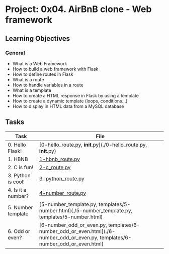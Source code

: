 # Project: 0x04. AirBnB clone - Web framework

<h2>Learning Objectives</h2>

<h3>General</h3>

<ul>
<li>What is a Web Framework</li>
<li>How to build a web framework with Flask</li>
<li>How to define routes in Flask</li>
<li>What is a route</li>
<li>How to handle variables in a route</li>
<li>What is a template</li>
<li>How to create a HTML response in Flask by using a template</li>
<li>How to create a dynamic template (loops, conditions…)</li>
<li>How to display in HTML data from a MySQL database</li>
</ul>

<h2>Tasks</h2>

| Task               | File                                                                                                                           |
| ------------------ | ------------------------------------------------------------------------------------------------------------------------------ |
| 0. Hello Flask!    | [0-hello_route.py, __init__.py](./0-hello_route.py, __init__.py)                                                               |
| 1. HBNB            | [1-hbnb_route.py](./1-hbnb_route.py)                                                                                           |
| 2. C is fun!       | [2-c_route.py](./2-c_route.py)                                                                                                 |
| 3. Python is cool! | [3-python_route.py](./3-python_route.py)                                                                                       |
| 4. Is it a number? | [4-number_route.py](./4-number_route.py)                                                                                       |
| 5. Number template | [5-number_template.py, templates/5-number.html](./5-number_template.py, templates/5-number.html)                               |
| 6. Odd or even?    | [6-number_odd_or_even.py, templates/6-number_odd_or_even.html](./6-number_odd_or_even.py, templates/6-number_odd_or_even.html) |
